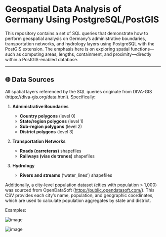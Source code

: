 # Geospatial Data Analysis of Germany Using PostgreSQL/PostGIS

This repository contains a set of SQL queries that demonstrate how to perform geospatial analysis on Germany’s administrative boundaries, transportation networks, and hydrology layers using PostgreSQL with the PostGIS extension. The emphasis here is on exploring spatial functions—such as computing areas, lengths, containment, and proximity—directly within a PostGIS-enabled database.

---

## 🌐 Data Sources

All spatial layers referenced by the SQL queries originate from DIVA-GIS (https://diva-gis.org/data.html). Specifically:

1. **Administrative Boundaries**  
   - **Country polygons** (level 0)  
   - **State/region polygons** (level 1)  
   - **Sub-region polygons** (level 2)  
   - **District polygons** (level 3)

2. **Transportation Networks**  
   - **Roads (carreteras)** shapefiles  
   - **Railways (vías de trenes)** shapefiles

3. **Hydrology**  
   - **Rivers and streams** (‘water_lines’) shapefiles

Additionally, a city-level population dataset (cities with population > 1,000) was sourced from OpenDataSoft (https://public.opendatasoft.com/). This CSV provides each city’s name, population, and geographic coordinates, which are used to calculate population aggregates by state and district.

Examples:

![image](https://github.com/user-attachments/assets/a4149f50-b818-4713-9b85-09a65bc38e98)

![image](https://github.com/user-attachments/assets/bc2ef6b0-17c3-4772-be93-920ea61c88cd)



